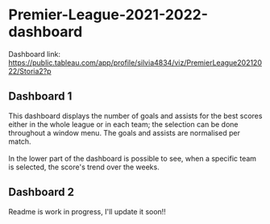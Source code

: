 # Premier-League-2021-2022-dashboard

Dashboard link: https://public.tableau.com/app/profile/silvia4834/viz/PremierLeague20212022/Storia2?p
<br>
## Dashboard 1

This dashboard displays the number of goals and assists for the best scores either in the whole league or in each team; the selection can be done throughout a window menu. The goals and assists are normalised per match. <br><br>
In the lower part of the dashboard is possible to see, when a specific team is selected, the score's trend over the weeks.

## Dashboard 2 

Readme is work in progress, I'll update it soon!!
